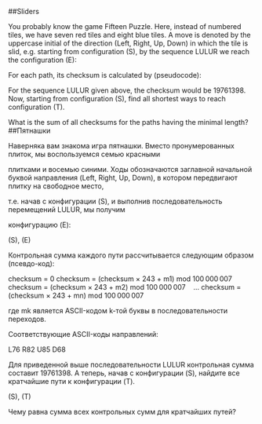 ##Sliders

You probably know the game Fifteen Puzzle. Here, instead of numbered tiles, we have seven red tiles and eight blue tiles.
A move is denoted by the uppercase initial of the direction (Left, Right, Up, Down) in which the tile is slid, e.g. starting from configuration (S), by the sequence LULUR we reach the configuration (E):

For each path, its checksum is calculated by (pseudocode):

For the sequence LULUR given above, the checksum would be 19761398.
Now, starting from configuration (S),
find all shortest ways to reach configuration (T).

What is the sum of all checksums for the paths having the minimal length?
##Пятнашки

Наверняка вам знакома игра пятнашки. Вместо пронумерованных плиток, мы воспользуемся семью красными

плитками и восемью синими.
Ходы обозначаются заглавной начальной буквой направления (Left, Right, Up, Down), в котором передвигают плитку на свободное место,

т.е. начав с конфигурации (S), и выполнив последовательность перемещений LULUR, мы получим

конфигурацию (E):


(S), (E)


Контрольная сумма каждого пути рассчитывается следующим образом (псевдо-код):

checksum = 0
checksum = (checksum × 243 + m1) mod 100 000 007
checksum = (checksum × 243 + m2) mod 100 000 007
   …
checksum = (checksum × 243 + mn) mod 100 000 007

где mk является ASCII-кодом k-той буквы в последовательности переходов.

Соответствующие ASCII-коды направлений:



L76
R82
U85
D68


Для приведенной выше последовательности LULUR контрольная сумма составит 19761398.
А теперь, начав с конфигурации (S), найдите все кратчайшие пути к конфигурации (T).


(S), (T)


Чему равна сумма всех контрольных сумм для кратчайших путей?
